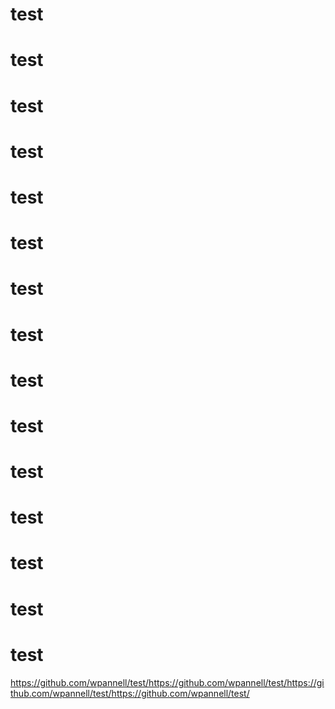 # test
# test
# test
# test
# test
# test
# test
# test
# test
# test
# test
# test
# test
# test
# test
https://github.com/wpannell/test/https://github.com/wpannell/test/https://github.com/wpannell/test/https://github.com/wpannell/test/<a href=""></a>